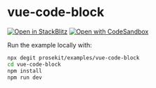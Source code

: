 # vue-code-block

[![Open in StackBlitz](https://developer.stackblitz.com/img/open_in_stackblitz.svg)](https://stackblitz.com/github/prosekit/examples/tree/master/vue-code-block)
[![Open with CodeSandbox](https://assets.codesandbox.io/github/button-edit-lime.svg)](https://codesandbox.io/p/sandbox/github/prosekit/examples/tree/master/vue-code-block)

Run the example locally with:

```bash
npx degit prosekit/examples/vue-code-block
cd vue-code-block
npm install
npm run dev
```
